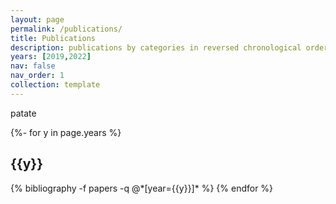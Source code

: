 ```yaml
---
layout: page
permalink: /publications/
title: Publications
description: publications by categories in reversed chronological order. generated by jekyll-scholar.
years: [2019,2022]
nav: false
nav_order: 1
collection: template
---
```

<!-- _pages/publications.md -->
<div class="publications">
<p> patate </p>
{%- for y in page.years %}
  <h2 class="year">{{y}}</h2>
  {% bibliography -f papers -q @*[year={{y}}]* %}
{% endfor %}

</div>
